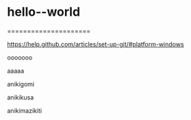 # hello--world
=====================


https://help.github.com/articles/set-up-git/#platform-windows

ooooooo


aaaaa


anikigomi

anikikusa


anikimazikiti
